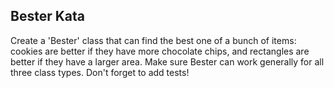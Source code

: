 Bester Kata
-----------
Create a 'Bester' class that can find the best one of a bunch of items: cookies are better if they have more 
chocolate chips, and rectangles are better if they have a larger area. Make sure Bester can work generally for all three class types. Don't forget to add tests!
